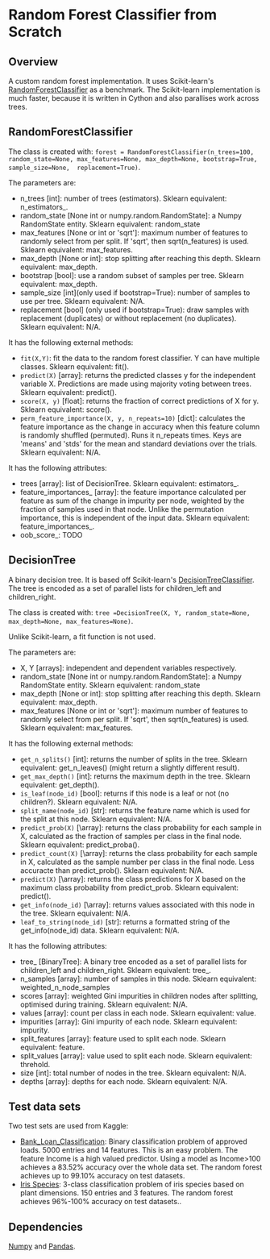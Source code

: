 # Random Forest Classifier from Scratch

## Overview

A custom random forest implementation. It uses Scikit-learn's [RandomForestClassifier](https://scikit-learn.org/stable/modules/generated/sklearn.ensemble.RandomForestClassifier.html)
as a benchmark. The Scikit-learn implementation is much faster, because it is written in Cython and also parallises work across trees. 

## RandomForestClassifier
The class is created with:
`forest = RandomForestClassifier(n_trees=100, random_state=None, max_features=None, max_depth=None, bootstrap=True, sample_size=None,  replacement=True)`.

The parameters are:
- n_trees \[int\]: number of trees (estimators). Sklearn equivalent: n_estimators_.
- random_state \[None int or numpy.random.RandomState\]: a Numpy RandomState entity. Sklearn equivalent: random_state
- max_features \[None or int or 'sqrt'\]: maximum number of features to randomly select from per split. If 'sqrt', then sqrt(n_features) is used. Sklearn equivalent: max_features.
- max_depth \[None or int\]: stop splitting after reaching this depth. Sklearn equivalent: max_depth.
- bootstrap \[bool\]: use a random subset of samples per tree. Sklearn equivalent: max_depth.
- sample_size \[int\](only used if bootstrap=True): number of samples to use per tree. Sklearn equivalent: N/A.
- replacement \[bool\] (only used if bootstrap=True): draw samples with replacement (duplicates) or without replacement (no duplicates). Sklearn equivalent: N/A.

It has the following external methods:
- `fit(X,Y)`: fit the data to the random forest classifier. Y can have multiple classes. Sklearn equivalent: fit().
- `predict(X)` \[array\]: returns the predicted classes y for the independent variable X. Predictions are made using majority voting between trees. Sklearn equivalent: predict().
- `score(X, y)` \[float\]: returns the fraction of correct predictions of X for y. Sklearn equivalent: score().
- `perm_feature_importance(X, y, n_repeats=10)` \[dict\]: calculates the feature importance as the change in accuracy when this feature column is randomly shuffled (permuted). 
Runs it n_repeats times. Keys are 'means' and 'stds' for the mean and standard deviations over the trials. Sklearn equivalent: N/A.

It has the following attributes:
- trees \[array\]: list of DecisionTree. Sklearn equivalent: estimators_. 
- feature_importances_ \[array\]: the feature importance calculated per feature as sum of the change in impurity per node, weighted by the fraction of samples used in that node. 
Unlike the permutation importance, this is independent of the input data. Sklearn equivalent: feature_importances_.
- oob_score_: TODO 

## DecisionTree
A binary decision tree. It is based off Scikit-learn's [DecisionTreeClassifier](https://scikit-learn.org/stable/modules/generated/sklearn.tree.DecisionTreeClassifier.html).
 The tree is encoded as a set of parallel lists for children_left and children_right.

The class is created with:
`tree =DecisionTree(X, Y, random_state=None, max_depth=None, max_features=None)`.

Unlike Scikit-learn, a fit function is not used.

The parameters are:
- X, Y \[arrays\]: independent and dependent variables respectively. 
- random_state \[None int or numpy.random.RandomState\]: a Numpy RandomState entity. Sklearn equivalent: random_state
- max_depth \[None or int\]: stop splitting after reaching this depth. Sklearn equivalent: max_depth.
- max_features \[None or int or 'sqrt'\]: maximum number of features to randomly select from per split. If 'sqrt', then sqrt(n_features) is used. Sklearn equivalent: max_features.
 
It has the following external methods:
- `get_n_splits()` \[int\]: returns the number of splits in the tree. Sklearn equivalent: get_n_leaves() (might return a slightly different result).
- `get_max_depth()` \[int\]: returns the maximum depth in the tree. Sklearn equivalent: get_depth().
- `is_leaf(node_id)` \[bool\]: returns if this node is a leaf or not (no children?). Sklearn equivalent: N/A.
- `split_name(node_id)` \[str\]: returns the feature name which is used for the split at this node. Sklearn equivalent: N/A.
- `predict_prob(X)` [\array\]: returns the class probability for each sample in X, calculated as the fraction of samples per class in the final node. 
Sklearn equivalent: predict_proba(). 
- `predict_count(X)` [\array\]: returns the class probability for each sample in X, calculated as the sample number per class in the final node. Less accuracte than predict_prob().
Sklearn equivalent: N/A. 
- `predict(X)` \[\array\]: returns the class predictions for X based on the maximum class probability from predict_prob. Sklearn equivalent: predict().
- `get_info(node_id)` \[\array\]: returns values associated with this node in the tree. Sklearn equivalent: N/A.
- `leaf_to_string(node_id)` \[str\]: returns a formatted string of the get_info(node_id) data. Sklearn equivalent: N/A.
 
 
It has the following attributes:
- tree_ \[BinaryTree\]: A binary tree encoded as a set of parallel lists for children_left and children_right. Sklearn equivalent: tree_. 
- n_samples \[array\]: number of samples in this node. Sklearn equivalent: weighted_n_node_samples
- scores \[array\]: weighted Gini impurities in children nodes after splitting, optimised during training. Sklearn equivalent: N/A.
- values \[array\]: count per class in each node. Sklearn equivalent: value.
- impurities \[array\]: Gini impurity of each node. Sklearn equivalent: impurity.
- split_features \[array\]: feature used to split each node. Sklearn equivalent: feature.
- split_values \[array\]: value used to split each node. Sklearn equivalent: threhold.
- size \[int]: total number of nodes in the tree. Sklearn equivalent: N/A.
- depths \[array\]: depths for each node. Sklearn equivalent: N/A.

## Test data sets

Two test sets are used from Kaggle:
- [Bank_Loan_Classification](https://www.kaggle.com/sriharipramod/bank-loan-classification/): Binary classification problem of approved loads. 5000 entries and 14 features.
This is an easy problem. The feature Income is a high valued predictor. Using a model as Income>100 achieves a 83.52% accuracy over the whole data set.
The random forest achieves up to 99.10% accuracy on test datasets.
- [Iris Species](https://www.kaggle.com/uciml/iris): 3-class classification problem of iris species based on plant dimensions. 150 entries and 3 features.
The random forest achieves 96%-100% accuracy on test datasets..

## Dependencies

[Numpy](https://numpy.org/) and [Pandas](https://pandas.pydata.org/).